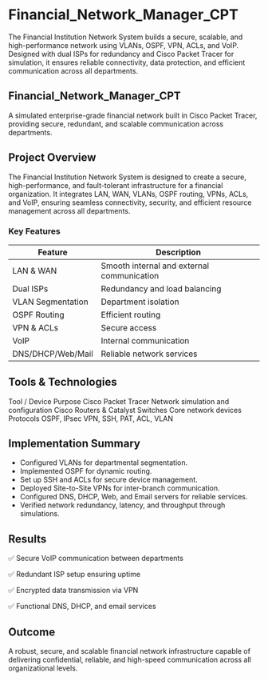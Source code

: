 # Financial_Network_Manager_CPT
The Financial Institution Network System builds a secure, scalable, and high-performance network using VLANs, OSPF, VPN, ACLs, and VoIP. Designed with dual ISPs for redundancy and Cisco Packet Tracer for simulation, it ensures reliable connectivity, data protection, and efficient communication across all departments.

## Financial_Network_Manager_CPT

A simulated enterprise-grade financial network built in Cisco Packet Tracer, providing secure, redundant, and scalable communication across departments.

## Project Overview

The Financial Institution Network System is designed to create a secure, high-performance, and fault-tolerant infrastructure for a financial organization.
It integrates LAN, WAN, VLANs, OSPF routing, VPNs, ACLs, and VoIP, ensuring seamless connectivity, security, and efficient resource management across all departments.

### Key Features
| Feature | Description |
|---------|-------------|
| LAN & WAN | Smooth internal and external communication |
| Dual ISPs | Redundancy and load balancing |
| VLAN Segmentation | Department isolation |
| OSPF Routing | Efficient routing |
| VPN & ACLs | Secure access |
| VoIP | Internal communication |
| DNS/DHCP/Web/Mail | Reliable network services |


## Tools & Technologies
Tool / Device	Purpose
Cisco Packet Tracer	Network simulation and configuration
Cisco Routers & Catalyst Switches	Core network devices
Protocols	OSPF, IPsec VPN, SSH, PAT, ACL, VLAN

## Implementation Summary

- Configured VLANs for departmental segmentation.  
- Implemented OSPF for dynamic routing.  
- Set up SSH and ACLs for secure device management.  
- Deployed Site-to-Site VPNs for inter-branch communication.  
- Configured DNS, DHCP, Web, and Email servers for reliable services.  
- Verified network redundancy, latency, and throughput through simulations.

## Results

✅ Secure VoIP communication between departments

✅ Redundant ISP setup ensuring uptime

✅ Encrypted data transmission via VPN

✅ Functional DNS, DHCP, and email services


## Outcome

A robust, secure, and scalable financial network infrastructure capable of delivering confidential, reliable, and high-speed communication across all organizational levels.
